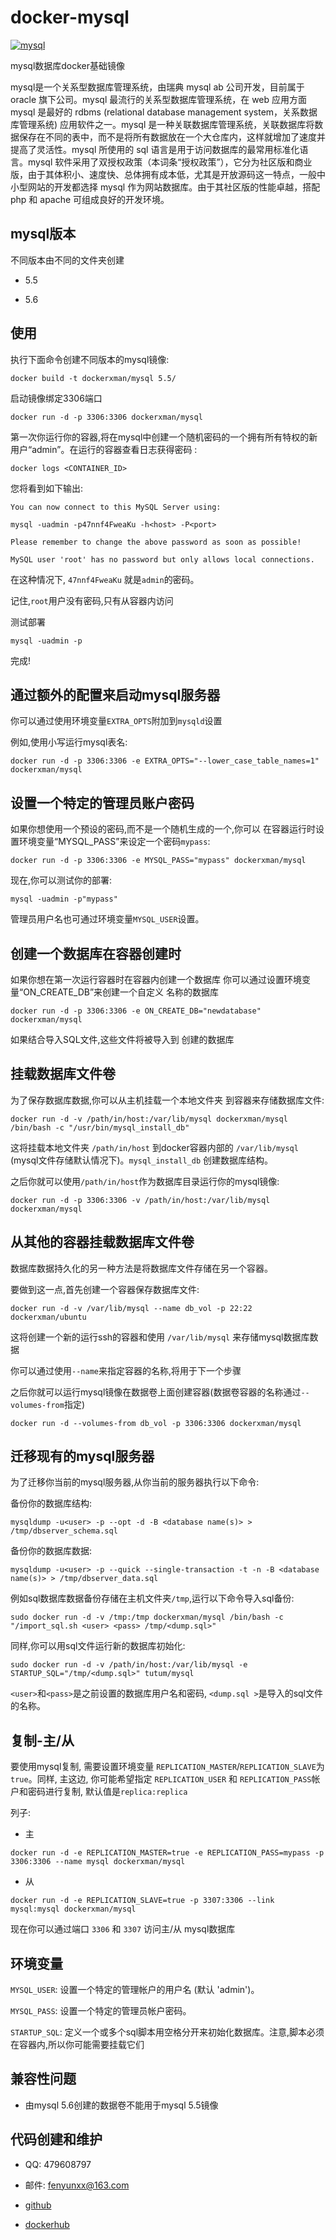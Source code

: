# docker-mysql


[![mysql](https://dn-daoweb-resource.qbox.me/image-icon/mysql.svg)](http://www.mysql.com)

mysql数据库docker基础镜像

mysql是一个关系型数据库管理系统，由瑞典 mysql ab 公司开发，目前属于 oracle 旗下公司。mysql 最流行的关系型数据库管理系统，在 web 应用方面 mysql 是最好的 rdbms (relational database management system，关系数据库管理系统) 应用软件之一。mysql 是一种关联数据库管理系统，关联数据库将数据保存在不同的表中，而不是将所有数据放在一个大仓库内，这样就增加了速度并提高了灵活性。mysql 所使用的 sql 语言是用于访问数据库的最常用标准化语言。mysql 软件采用了双授权政策（本词条“授权政策”），它分为社区版和商业版，由于其体积小、速度快、总体拥有成本低，尤其是开放源码这一特点，一般中小型网站的开发都选择 mysql 作为网站数据库。由于其社区版的性能卓越，搭配 php 和 apache 可组成良好的开发环境。


## mysql版本


不同版本由不同的文件夹创建

* 5.5

* 5.6


## 使用


执行下面命令创建不同版本的mysql镜像:

```
docker build -t dockerxman/mysql 5.5/
```

启动镜像绑定3306端口

```
docker run -d -p 3306:3306 dockerxman/mysql
```

第一次你运行你的容器,将在mysql中创建一个随机密码的一个拥有所有特权的新用户“admin”。在运行的容器查看日志获得密码
:

```
docker logs <CONTAINER_ID>
```

您将看到如下输出:

```
You can now connect to this MySQL Server using:

mysql -uadmin -p47nnf4FweaKu -h<host> -P<port>

Please remember to change the above password as soon as possible!

MySQL user 'root' has no password but only allows local connections.
```       

在这种情况下, `47nnf4FweaKu` 就是`admin`的密码。


记住,`root`用户没有密码,只有从容器内访问

测试部署

```
mysql -uadmin -p
```

完成!

## 通过额外的配置来启动mysql服务器

你可以通过使用环境变量`EXTRA_OPTS`附加到`mysqld`设置

例如,使用小写运行mysql表名:

```
docker run -d -p 3306:3306 -e EXTRA_OPTS="--lower_case_table_names=1" dockerxman/mysql
```


## 设置一个特定的管理员账户密码

如果你想使用一个预设的密码,而不是一个随机生成的一个,你可以
在容器运行时设置环境变量“MYSQL_PASS”来设定一个密码`mypass`:

```
docker run -d -p 3306:3306 -e MYSQL_PASS="mypass" dockerxman/mysql
```

现在,你可以测试你的部署:

```
mysql -uadmin -p"mypass"
```

管理员用户名也可通过环境变量`MYSQL_USER`设置。



## 创建一个数据库在容器创建时


如果你想在第一次运行容器时在容器内创建一个数据库
你可以通过设置环境变量“ON_CREATE_DB”来创建一个自定义
名称的数据库

```
docker run -d -p 3306:3306 -e ON_CREATE_DB="newdatabase" dockerxman/mysql
```

如果结合导入SQL文件,这些文件将被导入到
创建的数据库

## 挂载数据库文件卷

为了保存数据库数据,你可以从主机挂载一个本地文件夹
到容器来存储数据库文件:

```
docker run -d -v /path/in/host:/var/lib/mysql dockerxman/mysql /bin/bash -c "/usr/bin/mysql_install_db"
```

这将挂载本地文件夹 `/path/in/host` 到docker容器内部的 `/var/lib/mysql` (mysql文件存储默认情况下)。`mysql_install_db` 创建数据库结构。

之后你就可以使用`/path/in/host`作为数据库目录运行你的mysql镜像:

```
docker run -d -p 3306:3306 -v /path/in/host:/var/lib/mysql dockerxman/mysql
```

## 从其他的容器挂载数据库文件卷

数据库数据持久化的另一种方法是将数据库文件存储在另一个容器。

要做到这一点,首先创建一个容器保存数据库文件:

```
docker run -d -v /var/lib/mysql --name db_vol -p 22:22 dockerxman/ubuntu
```

这将创建一个新的运行ssh的容器和使用 `/var/lib/mysql` 来存储mysql数据库数据

你可以通过使用`--name`来指定容器的名称,将用于下一个步骤

之后你就可以运行mysql镜像在数据卷上面创建容器(数据卷容器的名称通过`--volumes-from`指定)

```
docker run -d --volumes-from db_vol -p 3306:3306 dockerxman/mysql
```
## 迁移现有的mysql服务器

为了迁移你当前的mysql服务器,从你当前的服务器执行以下命令:

备份你的数据库结构:

```
mysqldump -u<user> -p --opt -d -B <database name(s)> > /tmp/dbserver_schema.sql
```

备份你的数据库数据:

```
mysqldump -u<user> -p --quick --single-transaction -t -n -B <database name(s)> > /tmp/dbserver_data.sql
```

例如sql数据库数据备份存储在主机文件夹`/tmp`,运行以下命令导入sql备份:

```
sudo docker run -d -v /tmp:/tmp dockerxman/mysql /bin/bash -c "/import_sql.sh <user> <pass> /tmp/<dump.sql>"
```

同样,你可以用sql文件运行新的数据库初始化:

```
sudo docker run -d -v /path/in/host:/var/lib/mysql -e STARTUP_SQL="/tmp/<dump.sql>" tutum/mysql
```

`<user>`和`<pass>`是之前设置的数据库用户名和密码, `<dump.sql >`是导入的sql文件的名称。


## 复制-主/从
要使用mysql复制, 需要设置环境变量 `REPLICATION_MASTER`/`REPLICATION_SLAVE`为`true`。同样, 主这边, 你可能希望指定 `REPLICATION_USER` 和 `REPLICATION_PASS`帐户和密码进行复制, 默认值是`replica:replica`

列子:

* 主

```
docker run -d -e REPLICATION_MASTER=true -e REPLICATION_PASS=mypass -p 3306:3306 --name mysql dockerxman/mysql
```

* 从

```
docker run -d -e REPLICATION_SLAVE=true -p 3307:3306 --link mysql:mysql dockerxman/mysql
```

现在你可以通过端口 `3306` 和 `3307` 访问主/从 mysql数据库

## 环境变量

`MYSQL_USER`: 设置一个特定的管理帐户的用户名 (默认 'admin')。

`MYSQL_PASS`: 设置一个特定的管理员帐户密码。

`STARTUP_SQL`: 定义一个或多个sql脚本用空格分开来初始化数据库。注意,脚本必须在容器内,所以你可能需要挂载它们

## 兼容性问题

* 由mysql 5.6创建的数据卷不能用于mysql 5.5镜像

## 代码创建和维护

* QQ: 479608797

* 邮件: fenyunxx@163.com

* [github](https://github.com/xiongjungit/docker-mysql)

* [dockerhub](https://hub.docker.com/r/dockerxman/)
